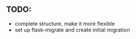 ## TODO:
 - complete structure, make it more flexible
 - set up flask-migrate and create initial migration
